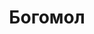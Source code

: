 ---
layout: archive_film
permalink: ua/archive/2021/long-short/mantis

title: Богомол
director: Albert Grabuleda
country: Іспанія
description_short: "Спритно граючи зі стереотипами, \"Богомол\" ставить під сумнів, чи є особистисть чимось нав'язаним нам чи все таки тим, що потрібно розкрити. Короткометражний фільм розповідає про молоду жінку азіатського походження, яка виправдовує очікування західного суспільства. Поступово вона починає сумніватися, чи не є її дії просто результатом впливу оточення, і чи кінець кінцем після багатьох років не це стає її особистістю..."
description: "Спритно граючи зі стереотипами, \"Богомол\" ставить під сумнів, чи є особистисть чимось нав'язаним нам чи все таки тим, що потрібно розкрити. Короткометражний фільм розповідає про молоду жінку азіатського походження, яка виправдовує очікування західного суспільства. Поступово вона починає сумніватися, чи не є її дії просто результатом впливу оточення, і чи кінець кінцем після багатьох років не це стає її особистістю. Кидаючи виклик тому, наскільки справді комфортно ми почуваємось у своїй шкірі, \"Богомол\" ставить важливе питання про те, хто відповідальний за створення/руйнування нашої особистості."
category: long-short
image_folder: images/films/archive/2021/long-short/mantis
is_winner: false
submission_year: 2021
lang: ua
---